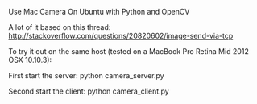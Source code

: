 Use Mac Camera On Ubuntu with Python and OpenCV

A lot of it based on this thread:
http://stackoverflow.com/questions/20820602/image-send-via-tcp

To try it out on the same host (tested on a MacBook Pro Retina Mid 2012 OSX 10.10.3):

First start the server:
python camera_server.py

Second start the client:
python camera_client.py
